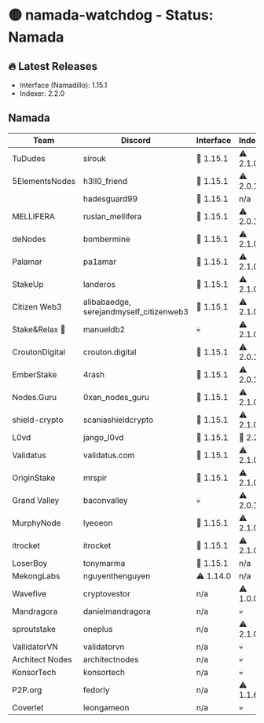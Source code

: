# 🟡 namada-watchdog - Status: Namada

## 🔥 Latest Releases
- Interface (Namadillo): 1.15.1
- Indexer: 2.2.0

## Namada
| Team | Discord | Interface | Indexer |
|------|---------|-----------|---------|
| TuDudes | sirouk | 🎉 1.15.1 | ⚠️ 2.1.0 |
| 5ElementsNodes | h3ll0_friend | 🎉 1.15.1 | ⚠️ 2.0.1 |
|  | hadesguard99 | 🎉 1.15.1 | n/a |
| MELLIFERA | ruslan_mellifera | 🎉 1.15.1 | ⚠️ 2.0.1 |
| deNodes | bombermine | 🎉 1.15.1 | ⚠️ 2.1.0 |
| Palamar | pa1amar | 🎉 1.15.1 | ⚠️ 2.1.0 |
| StakeUp | landeros | 🎉 1.15.1 | ⚠️ 2.1.0 |
| Citizen Web3 | alibabaedge, serejandmyself_citizenweb3 | 🎉 1.15.1 | ⚠️ 2.1.0 |
| Stake&Relax 🦥 | manueldb2 | 💀 | ⚠️ 2.1.0 |
| CroutonDigital | crouton.digital | 🎉 1.15.1 | ⚠️ 2.0.1 |
| EmberStake | 4rash | 🎉 1.15.1 | ⚠️ 2.0.1 |
| Nodes.Guru | 0xan_nodes_guru | 🎉 1.15.1 | ⚠️ 2.1.0 |
| shield-crypto | scaniashieldcrypto | 🎉 1.15.1 | ⚠️ 2.1.0 |
| L0vd | jango_l0vd | 🎉 1.15.1 | 🎉 2.2.0 |
| Validatus | validatus.com | 🎉 1.15.1 | ⚠️ 2.1.0 |
| OriginStake | mrspir | 🎉 1.15.1 | ⚠️ 2.1.0 |
| Grand Valley | baconvalley | 💀 | ⚠️ 2.0.1 |
| MurphyNode | lyeoeon | 🎉 1.15.1 | ⚠️ 2.1.0 |
| itrocket | itrocket | 🎉 1.15.1 | ⚠️ 2.1.0 |
| LoserBoy | tonymarma | 🎉 1.15.1 | n/a |
| MekongLabs | nguyenthenguyen | ⚠️ 1.14.0 | n/a |
| Wavefive | cryptovestor | n/a | ⚠️ 1.0.0 |
| Mandragora | danielmandragora | n/a | 💀 |
| sproutstake | oneplus | n/a | ⚠️ 2.1.0 |
| VallidatorVN | validatorvn | n/a | 💀 |
| Architect Nodes | architectnodes | n/a | 💀 |
| KonsorTech | konsortech | n/a | 💀 |
| P2P.org | fedorly | n/a | ⚠️ 1.1.6 |
| Coverlet | leongameon | n/a | 💀 |